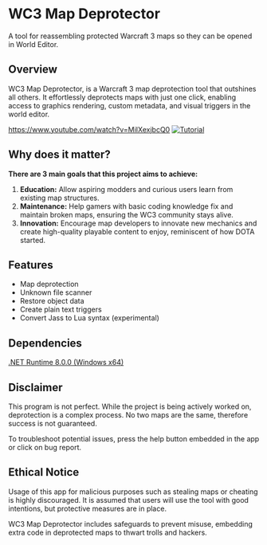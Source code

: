 # WC3 Map Deprotector 

A tool for reassembling protected Warcraft 3 maps so they can be opened in World Editor.

## Overview

WC3 Map Deprotector, is a Warcraft 3 map deprotection tool that outshines all others. 
It effortlessly deprotects maps with just one click, enabling access to graphics rendering, custom metadata, and visual triggers in the world editor.

https://www.youtube.com/watch?v=MiIXexjbcQ0
[![Tutorial](https://img.youtube.com/vi/MiIXexjbcQ0/maxresdefault.jpg)](https://www.youtube.com/watch?v=MiIXexjbcQ0)

## Why does it matter?
**There are 3 main goals that this project aims to achieve:**
1. **Education:** Allow aspiring modders and curious users learn from existing map structures.
2. **Maintenance:** Help gamers with basic coding knowledge fix and maintain broken maps, ensuring the WC3 community stays alive.
3. **Innovation:** Encourage map developers to innovate new mechanics and create high-quality playable content to enjoy, reminiscent of how DOTA started. 

## Features
- Map deprotection
- Unknown file scanner
- Restore object data
- Create plain text triggers 
- Convert Jass to Lua syntax (experimental)

## Dependencies
[.NET Runtime 8.0.0 (Windows x64)](https://dotnet.microsoft.com/en-us/download/dotnet/thank-you/runtime-desktop-8.0.0-windows-x64-installer)

## Disclaimer
This program is not perfect. While the project is being actively worked on, deprotection is a complex process. No two maps are the same, therefore success is not guaranteed.

To troubleshoot potential issues, press the help button embedded in the app or click on bug report.

## Ethical Notice
Usage of this app for malicious purposes such as stealing maps or cheating is highly discouraged. 
It is assumed that users will use the tool with good intentions, but protective measures are in place.

WC3 Map Deprotector includes safeguards to prevent misuse, embedding extra code in deprotected maps to thwart trolls and hackers.

